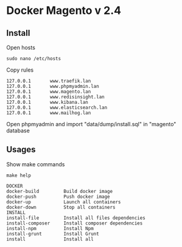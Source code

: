 # Docker Magento v 2.4

## Install

Open hosts
```
sudo nano /etc/hosts
```

Copy rules
```
127.0.0.1       www.traefik.lan
127.0.0.1       www.phpmyadmin.lan
127.0.0.1       www.magento.lan
127.0.0.1       www.redisinsight.lan
127.0.0.1       www.kibana.lan
127.0.0.1       www.elasticsearch.lan
127.0.0.1       www.mailhog.lan
```

Open phpmyadmin and import "data/dump/install.sql" in "magento" database

## Usages

Show make commands
```
make help

DOCKER             
docker-build         Build docker image
docker-push          Push docker image
docker-up            Launch all containers
docker-down          Stop all containers
INSTALL            
install-file         Install all files dependencies
install-composer     Install composer dependencies
install-npm          Install Npm
install-grunt        Install Grunt
install              Install all
```